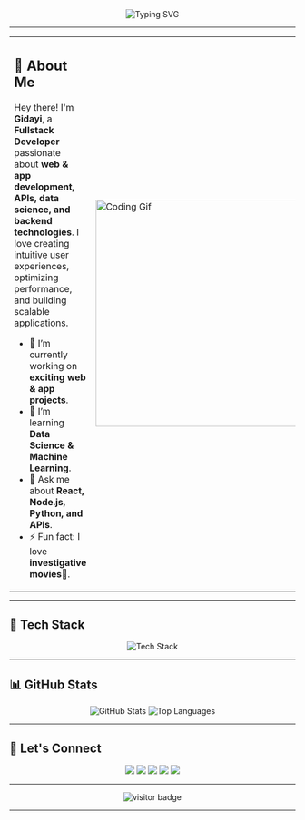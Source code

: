 <div align="center">
  <img src="https://readme-typing-svg.herokuapp.com?font=Fira+Code&size=30&pause=1000&color=F7F7F7&center=true&vCenter=true&width=500&height=50&lines=Hey+There!+I'm+Gidayi+%F0%9F%91%8B;Fullstack+Developer;Code%2C+Innovate%2C+Repeat!" alt="Typing SVG" />
</div>

---

<div align="center">
  <table>
    <tr>
      <td>
        <h2>🌟 About Me</h2>
        <p>Hey there! I'm <strong>Gidayi</strong>, a <strong>Fullstack Developer</strong> passionate about <strong>web & app development, APIs, data science, and backend technologies</strong>. I love creating intuitive user experiences, optimizing performance, and building scalable applications.</p>
        <ul>
          <li>🔭 I’m currently working on <strong>exciting web & app projects</strong>.</li>
          <li>🌱 I’m learning <strong>Data Science & Machine Learning</strong>.</li>
          <li>💬 Ask me about <strong>React, Node.js, Python, and APIs</strong>.</li>
          <li>⚡ Fun fact: I love <strong>investigative movies🎥</strong>.</li>
        </ul>
      </td>
      <td>
        <img src="https://media.giphy.com/media/qgQUggAC3Pfv687qPC/giphy.gif" width="400" alt="Coding Gif">
      </td>
    </tr>
  </table>
</div>

---

## 🚀 Tech Stack
<div align="center">
  <img src="https://skillicons.dev/icons?i=react,js,ts,html,css,tailwind,nodejs,express,python,ruby,rails,docker,git,github,mysql,postgres" alt="Tech Stack" />
</div>

---

## 📊 GitHub Stats
<div align="center">
  <img src="https://github-readme-stats.vercel.app/api?username=Gidayi-dev&show_icons=true&theme=dark&hide_border=true&cache_seconds=30" alt="GitHub Stats">
  <img src="https://github-readme-stats.vercel.app/api/top-langs/?username=Gidayi-dev&layout=compact&hide_progress=true&theme=dark&hide_border=true&cache_seconds=90" alt="Top Languages">
</div>

---

## 🎯 Let's Connect
<div align="center">
  <a href="https://www.linkedin.com/in/millyannahgidayi"><img src="https://img.shields.io/badge/LinkedIn-0077B5?style=for-the-badge&logo=linkedin&logoColor=white" /></a>
  <a href="mailto:millyannahi@gmail.com"><img src="https://img.shields.io/badge/Gmail-D14836?style=for-the-badge&logo=gmail&logoColor=white" /></a>
  <a href="https://x.com/IMillyannah"><img src="https://img.shields.io/badge/X-000000?style=for-the-badge&logo=x&logoColor=white" /></a>
  <a href="https://discord.com/users/1314496554685435957"><img src="https://img.shields.io/badge/Discord-5865F2?style=for-the-badge&logo=discord&logoColor=white" /></a>
  <a href="https://t.me/@gidayi"><img src="https://img.shields.io/badge/Telegram-26A5E4?style=for-the-badge&logo=telegram&logoColor=white" /></a>
</div>

---
<div align="center">
  <img src="https://komarev.com/ghpvc/?username=Gidayi-dev&label=Profile%20Views&color=blue&style=for-the-badge" alt="visitor badge"/>
</div>

---
